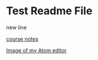 # Test Readme File

new line

[course notes](./notes.txt)

[Image of my Atom editor](./images/screenshot.png)
